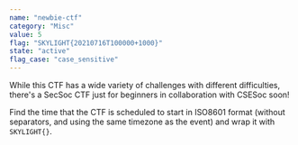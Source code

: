 ```yaml
---
name: "newbie-ctf"
category: "Misc"
value: 5
flag: "SKYLIGHT{20210716T100000+1000}"
state: "active"
flag_case: "case_sensitive"
---
```


While this CTF has a wide variety of challenges with different difficulties, there's a SecSoc CTF just for beginners in collaboration with CSESoc soon!

Find the time that the CTF is scheduled to start in ISO8601 format (without separators, and using the same timezone as the event) and wrap it with `SKYLIGHT{}`.
